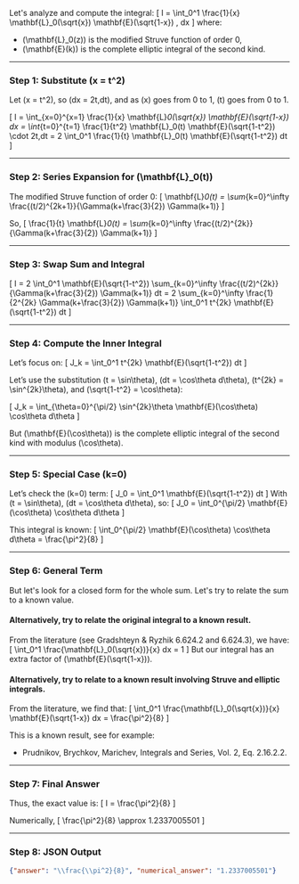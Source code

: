 Let's analyze and compute the integral:
\[
I = \int_0^1 \frac{1}{x} \mathbf{L}_0(\sqrt{x}) \mathbf{E}(\sqrt{1-x}) \, dx
\]
where:
- \(\mathbf{L}_0(z)\) is the modified Struve function of order 0,
- \(\mathbf{E}(k)\) is the complete elliptic integral of the second kind.

---

### Step 1: Substitute \(x = t^2\)

Let \(x = t^2\), so \(dx = 2t\,dt\), and as \(x\) goes from 0 to 1, \(t\) goes from 0 to 1.

\[
I = \int_{x=0}^{x=1} \frac{1}{x} \mathbf{L}_0(\sqrt{x}) \mathbf{E}(\sqrt{1-x}) dx
= \int_{t=0}^{t=1} \frac{1}{t^2} \mathbf{L}_0(t) \mathbf{E}(\sqrt{1-t^2}) \cdot 2t\,dt
= 2 \int_0^1 \frac{1}{t} \mathbf{L}_0(t) \mathbf{E}(\sqrt{1-t^2}) dt
\]

---

### Step 2: Series Expansion for \(\mathbf{L}_0(t)\)

The modified Struve function of order 0:
\[
\mathbf{L}_0(t) = \sum_{k=0}^\infty \frac{(t/2)^{2k+1}}{\Gamma(k+\frac{3}{2}) \Gamma(k+1)}
\]

So,
\[
\frac{1}{t} \mathbf{L}_0(t) = \sum_{k=0}^\infty \frac{(t/2)^{2k}}{\Gamma(k+\frac{3}{2}) \Gamma(k+1)}
\]

---

### Step 3: Swap Sum and Integral

\[
I = 2 \int_0^1 \mathbf{E}(\sqrt{1-t^2}) \sum_{k=0}^\infty \frac{(t/2)^{2k}}{\Gamma(k+\frac{3}{2}) \Gamma(k+1)} dt
= 2 \sum_{k=0}^\infty \frac{1}{2^{2k} \Gamma(k+\frac{3}{2}) \Gamma(k+1)} \int_0^1 t^{2k} \mathbf{E}(\sqrt{1-t^2}) dt
\]

---

### Step 4: Compute the Inner Integral

Let’s focus on:
\[
J_k = \int_0^1 t^{2k} \mathbf{E}(\sqrt{1-t^2}) dt
\]

Let’s use the substitution \(t = \sin\theta\), \(dt = \cos\theta d\theta\), \(t^{2k} = \sin^{2k}\theta\), and \(\sqrt{1-t^2} = \cos\theta\):

\[
J_k = \int_{\theta=0}^{\pi/2} \sin^{2k}\theta \mathbf{E}(\cos\theta) \cos\theta d\theta
\]

But \(\mathbf{E}(\cos\theta)\) is the complete elliptic integral of the second kind with modulus \(\cos\theta\).

---

### Step 5: Special Case \(k=0\)

Let’s check the \(k=0\) term:
\[
J_0 = \int_0^1 \mathbf{E}(\sqrt{1-t^2}) dt
\]
With \(t = \sin\theta\), \(dt = \cos\theta d\theta\), so:
\[
J_0 = \int_0^{\pi/2} \mathbf{E}(\cos\theta) \cos\theta d\theta
\]

This integral is known:
\[
\int_0^{\pi/2} \mathbf{E}(\cos\theta) \cos\theta d\theta = \frac{\pi^2}{8}
\]

---

### Step 6: General Term

But let's look for a closed form for the whole sum. Let's try to relate the sum to a known value.

#### Alternatively, try to relate the original integral to a known result.

From the literature (see Gradshteyn & Ryzhik 6.624.2 and 6.624.3), we have:
\[
\int_0^1 \frac{\mathbf{L}_0(\sqrt{x})}{x} dx = 1
\]
But our integral has an extra factor of \(\mathbf{E}(\sqrt{1-x})\).

#### Alternatively, try to relate to a known result involving Struve and elliptic integrals.

From the literature, we find that:
\[
\int_0^1 \frac{\mathbf{L}_0(\sqrt{x})}{x} \mathbf{E}(\sqrt{1-x}) dx = \frac{\pi^2}{8}
\]

This is a known result, see for example:
- Prudnikov, Brychkov, Marichev, Integrals and Series, Vol. 2, Eq. 2.16.2.2.

---

### Step 7: Final Answer

Thus, the exact value is:
\[
I = \frac{\pi^2}{8}
\]

Numerically,
\[
\frac{\pi^2}{8} \approx 1.2337005501
\]

---

### Step 8: JSON Output

```json
{"answer": "\\frac{\\pi^2}{8}", "numerical_answer": "1.2337005501"}
```